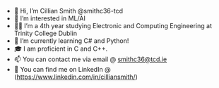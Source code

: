 - 👋 Hi, I’m Cillian Smith @smithc36-tcd
- 👀 I’m interested in ML/AI
- 👨‍🎓 I’m a 4th year studying Electronic and Computing Engineering at Trinity College Dublin 
- 💞️ I’m currently learning C# and Python!
- 🎓 I am proficient in C and C++. 
- 📫 You can contact me via email @ smithc36@tcd.ie
- 📱  You can find me on LinkedIn @ (https://www.linkedin.com/in/cilliansmith/)

<!---
smithc36-tcd/smithc36-tcd is a ✨ special ✨ repository because its `README.md` (this file) appears on your GitHub profile.
You can click the Preview link to take a look at your changes.
--->
